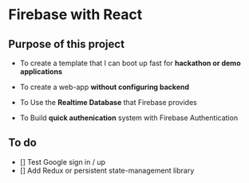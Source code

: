 # Firebase with React

## Purpose of this project

- To create a template that I can boot up fast for **hackathon or demo applications**

- To create a web-app **without configuring backend**

- To Use the **Realtime Database** that Firebase provides

- To Build **quick authenication** system with Firebase Authentication

## To do

- [] Test Google sign in / up
- [] Add Redux or persistent state-management library

